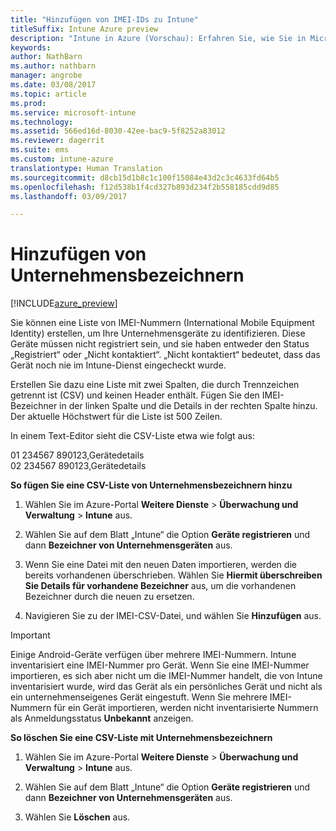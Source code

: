 ```yaml
---
title: "Hinzufügen von IMEI-IDs zu Intune"
titleSuffix: Intune Azure preview
description: "Intune in Azure (Vorschau): Erfahren Sie, wie Sie in Microsoft Intune Unternehmensbezeichner (IMEI-Nummern) hinzufügen. "
keywords: 
author: NathBarn
ms.author: nathbarn
manager: angrobe
ms.date: 03/08/2017
ms.topic: article
ms.prod: 
ms.service: microsoft-intune
ms.technology: 
ms.assetid: 566ed16d-8030-42ee-bac9-5f8252a83012
ms.reviewer: dagerrit
ms.suite: ems
ms.custom: intune-azure
translationtype: Human Translation
ms.sourcegitcommit: d8cb15d1b8c1c100f15084e43d2c3c4633fd64b5
ms.openlocfilehash: f12d538b1f4cd327b893d234f2b558185cdd9d85
ms.lasthandoff: 03/09/2017

---
```


# <a name="add-corporate-identifiers"></a>Hinzufügen von Unternehmensbezeichnern

[!INCLUDE[azure_preview](../includes/azure_preview.md)]

Sie können eine Liste von IMEI-Nummern (International Mobile Equipment Identity) erstellen, um Ihre Unternehmensgeräte zu identifizieren. Diese Geräte müssen nicht registriert sein, und sie haben entweder den Status „Registriert“ oder „Nicht kontaktiert“. „Nicht kontaktiert“ bedeutet, dass das Gerät noch nie im Intune-Dienst eingecheckt wurde.

Erstellen Sie dazu eine Liste mit zwei Spalten, die durch Trennzeichen getrennt ist (CSV) und keinen Header enthält. Fügen Sie den IMEI-Bezeichner in der linken Spalte und die Details in der rechten Spalte hinzu. Der aktuelle Höchstwert für die Liste ist 500 Zeilen.

In einem Text-Editor sieht die CSV-Liste etwa wie folgt aus:

01 234567 890123,Gerätedetails</br>
02 234567 890123,Gerätedetails

**So fügen Sie eine CSV-Liste von Unternehmensbezeichnern hinzu**

1. Wählen Sie im Azure-Portal **Weitere Dienste** > **Überwachung und Verwaltung** > **Intune** aus.

2. Wählen Sie auf dem Blatt „Intune“ die Option **Geräte registrieren** und dann **Bezeichner von Unternehmensgeräten** aus.

3. Wenn Sie eine Datei mit den neuen Daten importieren, werden die bereits vorhandenen überschrieben. Wählen Sie **Hiermit überschreiben Sie Details für vorhandene Bezeichner** aus, um die vorhandenen Bezeichner durch die neuen zu ersetzen.

4. Navigieren Sie zu der IMEI-CSV-Datei, und wählen Sie **Hinzufügen** aus.

> [!IMPORTANT]
> Einige Android-Geräte verfügen über mehrere IMEI-Nummern. Intune inventarisiert eine IMEI-Nummer pro Gerät. Wenn Sie eine IMEI-Nummer importieren, es sich aber nicht um die IMEI-Nummer handelt, die von Intune inventarisiert wurde, wird das Gerät als ein persönliches Gerät und nicht als ein unternehmenseigenes Gerät eingestuft. Wenn Sie mehrere IMEI-Nummern für ein Gerät importieren, werden nicht inventarisierte Nummern als Anmeldungsstatus **Unbekannt** anzeigen.

**So löschen Sie eine CSV-Liste mit Unternehmensbezeichnern**

1. Wählen Sie im Azure-Portal **Weitere Dienste** > **Überwachung und Verwaltung** > **Intune** aus.

2. Wählen Sie auf dem Blatt „Intune“ die Option **Geräte registrieren** und dann **Bezeichner von Unternehmensgeräten** aus.

3. Wählen Sie **Löschen** aus.

